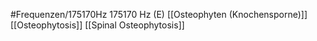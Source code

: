#Frequenzen/175170Hz
175170 Hz (E)
[[Osteophyten (Knochensporne)]]
[[Osteophytosis]]
[[Spinal Osteophytosis]]
